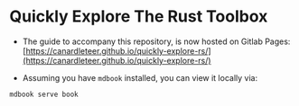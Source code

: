 # Quickly Explore The Rust Toolbox

- The guide to accompany this repository, is now hosted on Gitlab Pages: [https://canardleteer.github.io/quickly-explore-rs/](https://canardleteer.github.io/quickly-explore-rs/)

- Assuming you have `mdbook` installed, you can view it locally via:

```shell
mdbook serve book
```
